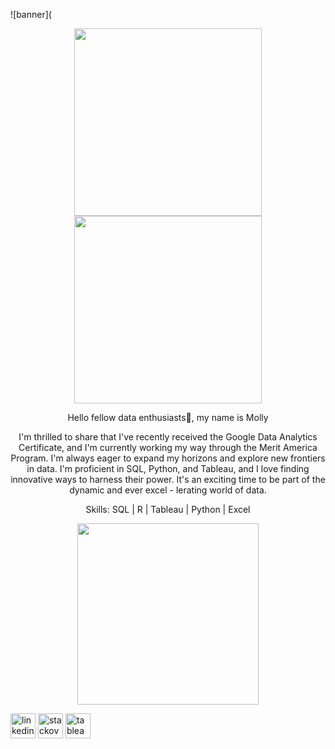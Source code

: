 ![banner](


<p align="center">
    <img width="300" height="300" src="https://media.giphy.com/media/fTn5VrGlWnfhvgVWtq/giphy.gif">
    <img width="300" height="300" src="https://media.giphy.com/media/1Z0IXKF155R5fl7t0q/giphy.gif">
  </p>
 
<p align="center">
Hello fellow data enthusiasts👋, my name is Molly </p>

 
<p align="center"> I'm thrilled to share that I've recently received the Google Data Analytics Certificate, and I'm currently working my way through the Merit America Program. I'm always eager to expand my horizons and explore new frontiers in data. I'm proficient in SQL, Python, and Tableau, and I love finding innovative ways to harness their power. It's an exciting time to be part of the dynamic and ever excel - lerating world of data. </p>
<p align="center">
Skills: SQL | R | Tableau | Python | Excel
    </p>
  

<p align="center"
- 🔭 I’m currently working on this page. 
    </p>


<img src="https://github-readme-activity-graph.cyclic.app/graph?username=mollygrmn&theme=default" height="290" />



[<img src='https://cdn.jsdelivr.net/npm/simple-icons@3.0.1/icons/linkedin.svg' alt='linkedin' height='40'>](https://www.linkedin.com/in/molly-gorman/)  [<img src='https://cdn.jsdelivr.net/npm/simple-icons@3.0.1/icons/stackoverflow.svg' alt='stackoverflow' height='40'>](https://stackoverflow.com/users/21522209) [<img src='https://cdn.jsdelivr.net/npm/simple-icons@3.0.1/icons/tableau.svg' alt='tableau' height='40'>](https://public.tableau.com/app/profile/molly.gorman)  



 



  

